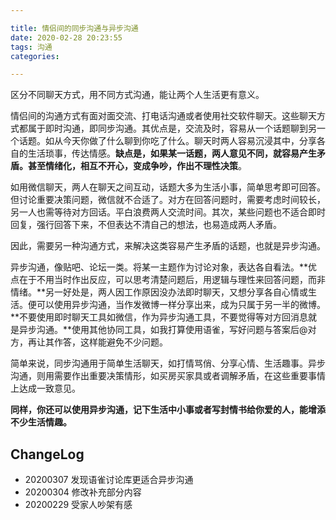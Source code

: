 ```yaml
---

title: 情侣间的同步沟通与异步沟通
date: 2020-02-28 20:23:55
tags: 沟通
categories: 

---
```




区分不同聊天方式，用不同方式沟通，能让两个人生活更有意义。

<!--more-->

情侣间的沟通方式有面对面交流、打电话沟通或者使用社交软件聊天。这些聊天方式都属于即时沟通，即同步沟通。其优点是，交流及时，容易从一个话题聊到另一个话题。如从今天你做了什么聊到你吃了什么。聊天时两人容易沉浸其中，分享各自的生活琐事，传达情感。**缺点是，如果某一话题，两人意见不同，就容易产生矛盾。甚至情绪化，相互不开心，变成争吵，作出不理性决策**。

如用微信聊天，两人在聊天之间互动，话题大多为生活小事，简单思考即可回答。但讨论重要决策问题，微信就不合适了。对方在回答问题时，需要考虑时间较长，另一人也需等待对方回话。平白浪费两人交流时间。其次，某些问题也不适合即时回复，强行回答下来，不但表达不清自己的想法，也易造成两人矛盾。

因此，需要另一种沟通方式，来解决这类容易产生矛盾的话题，也就是异步沟通。

异步沟通，像贴吧、论坛一类。将某一主题作为讨论对象，表达各自看法。**优点在于不用当时作出反应，可以思考清楚问题后，用逻辑与理性来回答问题，而非情绪。**另一好处是，两人因工作原因没办法即时聊天，又想分享各自心情或生活。便可以使用异步沟通，当作发微博一样分享出来，成为只属于另一半的微博。**不要使用即时聊天工具如微信，作为异步沟通工具，不要觉得等对方回消息就是异步沟通。**使用其他协同工具，如我打算使用语雀，写好问题与答案后@对方，再让其作答，这样能避免不少问题。

简单来说，同步沟通用于简单生活聊天，如打情骂俏、分享心情、生活趣事。异步沟通，则用需要作出重要决策情形，如买房买家具或者调解矛盾，在这些重要事情上达成一致意见。

**同样，你还可以使用异步沟通，记下生活中小事或者写封情书给你爱的人，能增添不少生活情趣。**

## ChangeLog

- 20200307 发现语雀讨论库更适合异步沟通
- 20200304 修改补充部分内容
- 20200229 受家人吵架有感